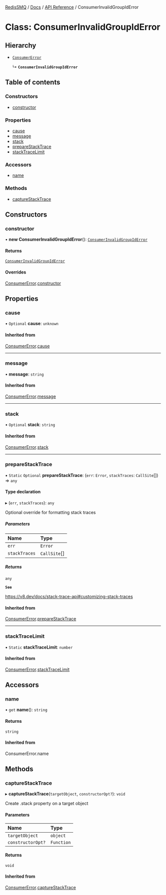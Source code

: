 [RedisSMQ](../../../README.md) / [Docs](../../README.md) / [API Reference](../README.md) / ConsumerInvalidGroupIdError

# Class: ConsumerInvalidGroupIdError

## Hierarchy

- [`ConsumerError`](ConsumerError.md)

  ↳ **`ConsumerInvalidGroupIdError`**

## Table of contents

### Constructors

- [constructor](ConsumerInvalidGroupIdError.md#constructor)

### Properties

- [cause](ConsumerInvalidGroupIdError.md#cause)
- [message](ConsumerInvalidGroupIdError.md#message)
- [stack](ConsumerInvalidGroupIdError.md#stack)
- [prepareStackTrace](ConsumerInvalidGroupIdError.md#preparestacktrace)
- [stackTraceLimit](ConsumerInvalidGroupIdError.md#stacktracelimit)

### Accessors

- [name](ConsumerInvalidGroupIdError.md#name)

### Methods

- [captureStackTrace](ConsumerInvalidGroupIdError.md#capturestacktrace)

## Constructors

### constructor

• **new ConsumerInvalidGroupIdError**(): [`ConsumerInvalidGroupIdError`](ConsumerInvalidGroupIdError.md)

#### Returns

[`ConsumerInvalidGroupIdError`](ConsumerInvalidGroupIdError.md)

#### Overrides

[ConsumerError](ConsumerError.md).[constructor](ConsumerError.md#constructor)

## Properties

### cause

• `Optional` **cause**: `unknown`

#### Inherited from

[ConsumerError](ConsumerError.md).[cause](ConsumerError.md#cause)

___

### message

• **message**: `string`

#### Inherited from

[ConsumerError](ConsumerError.md).[message](ConsumerError.md#message)

___

### stack

• `Optional` **stack**: `string`

#### Inherited from

[ConsumerError](ConsumerError.md).[stack](ConsumerError.md#stack)

___

### prepareStackTrace

▪ `Static` `Optional` **prepareStackTrace**: (`err`: `Error`, `stackTraces`: `CallSite`[]) => `any`

#### Type declaration

▸ (`err`, `stackTraces`): `any`

Optional override for formatting stack traces

##### Parameters

| Name | Type |
| :------ | :------ |
| `err` | `Error` |
| `stackTraces` | `CallSite`[] |

##### Returns

`any`

**`See`**

https://v8.dev/docs/stack-trace-api#customizing-stack-traces

#### Inherited from

[ConsumerError](ConsumerError.md).[prepareStackTrace](ConsumerError.md#preparestacktrace)

___

### stackTraceLimit

▪ `Static` **stackTraceLimit**: `number`

#### Inherited from

[ConsumerError](ConsumerError.md).[stackTraceLimit](ConsumerError.md#stacktracelimit)

## Accessors

### name

• `get` **name**(): `string`

#### Returns

`string`

#### Inherited from

ConsumerError.name

## Methods

### captureStackTrace

▸ **captureStackTrace**(`targetObject`, `constructorOpt?`): `void`

Create .stack property on a target object

#### Parameters

| Name | Type |
| :------ | :------ |
| `targetObject` | `object` |
| `constructorOpt?` | `Function` |

#### Returns

`void`

#### Inherited from

[ConsumerError](ConsumerError.md).[captureStackTrace](ConsumerError.md#capturestacktrace)
